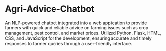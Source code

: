 # Agri-Advice-Chatbot
An NLP-powered chatbot integrated into a web application to provide farmers with quick and reliable advice on farming issues such as crop management, pest control, and market prices. Utilized Python, Flask, HTML, CSS, and JavaScript for the development, ensuring accurate and timely responses to farmer queries through a user-friendly interface.
